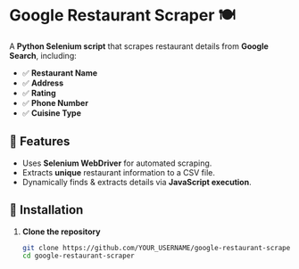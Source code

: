 # Google Restaurant Scraper 🍽️

A **Python Selenium script** that scrapes restaurant details from **Google Search**, including:
- ✅ **Restaurant Name**
- ✅ **Address**
- ✅ **Rating**
- ✅ **Phone Number**
- ✅ **Cuisine Type**

## 📌 Features
- Uses **Selenium WebDriver** for automated scraping.
- Extracts **unique** restaurant information to a CSV file.
- Dynamically finds & extracts details via **JavaScript execution**.

## 🚀 Installation

1. **Clone the repository**
   ```sh
   git clone https://github.com/YOUR_USERNAME/google-restaurant-scraper.git
   cd google-restaurant-scraper
